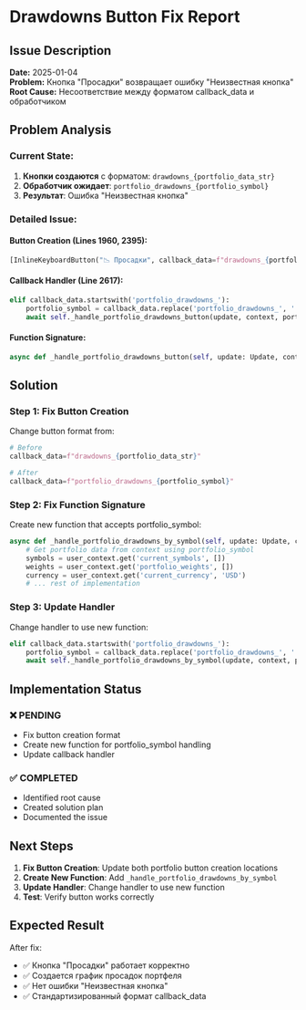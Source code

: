 # Drawdowns Button Fix Report

## Issue Description

**Date:** 2025-01-04  
**Problem:** Кнопка "Просадки" возвращает ошибку "Неизвестная кнопка"  
**Root Cause:** Несоответствие между форматом callback_data и обработчиком

## Problem Analysis

### Current State:
1. **Кнопки создаются** с форматом: `drawdowns_{portfolio_data_str}`
2. **Обработчик ожидает**: `portfolio_drawdowns_{portfolio_symbol}`
3. **Результат**: Ошибка "Неизвестная кнопка"

### Detailed Issue:

#### Button Creation (Lines 1960, 2395):
```python
[InlineKeyboardButton("📉 Просадки", callback_data=f"drawdowns_{portfolio_data_str}")]
```

#### Callback Handler (Line 2617):
```python
elif callback_data.startswith('portfolio_drawdowns_'):
    portfolio_symbol = callback_data.replace('portfolio_drawdowns_', '')
    await self._handle_portfolio_drawdowns_button(update, context, portfolio_symbol)
```

#### Function Signature:
```python
async def _handle_portfolio_drawdowns_button(self, update: Update, context: ContextTypes.DEFAULT_TYPE, symbols: list):
```

## Solution

### Step 1: Fix Button Creation
Change button format from:
```python
# Before
callback_data=f"drawdowns_{portfolio_data_str}"

# After
callback_data=f"portfolio_drawdowns_{portfolio_symbol}"
```

### Step 2: Fix Function Signature
Create new function that accepts portfolio_symbol:
```python
async def _handle_portfolio_drawdowns_by_symbol(self, update: Update, context: ContextTypes.DEFAULT_TYPE, portfolio_symbol: str):
    # Get portfolio data from context using portfolio_symbol
    symbols = user_context.get('current_symbols', [])
    weights = user_context.get('portfolio_weights', [])
    currency = user_context.get('current_currency', 'USD')
    # ... rest of implementation
```

### Step 3: Update Handler
Change handler to use new function:
```python
elif callback_data.startswith('portfolio_drawdowns_'):
    portfolio_symbol = callback_data.replace('portfolio_drawdowns_', '')
    await self._handle_portfolio_drawdowns_by_symbol(update, context, portfolio_symbol)
```

## Implementation Status

### ❌ **PENDING**
- Fix button creation format
- Create new function for portfolio_symbol handling
- Update callback handler

### ✅ **COMPLETED**
- Identified root cause
- Created solution plan
- Documented the issue

## Next Steps

1. **Fix Button Creation**: Update both portfolio button creation locations
2. **Create New Function**: Add `_handle_portfolio_drawdowns_by_symbol`
3. **Update Handler**: Change handler to use new function
4. **Test**: Verify button works correctly

## Expected Result

After fix:
- ✅ Кнопка "Просадки" работает корректно
- ✅ Создается график просадок портфеля
- ✅ Нет ошибки "Неизвестная кнопка"
- ✅ Стандартизированный формат callback_data
